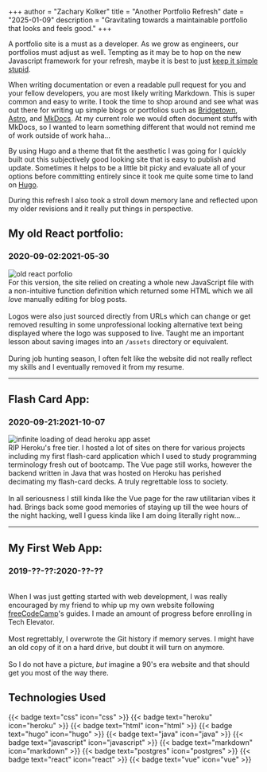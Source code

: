 +++
author = "Zachary Kolker"
title = "Another Portfolio Refresh"
date = "2025-01-09"
description = "Gravitating towards a maintainable portfolio that looks and feels good."
+++

<link rel="stylesheet" href="/reactive_image.css" />

A portfolio site is a must as a developer. As we grow as engineers, our portfolios must adjust as well. Tempting as it may be to hop on the new Javascript framework for your refresh, maybe it is best to just [keep it simple stupid](https://en.wikipedia.org/wiki/KISS_principle).

<!--more-->

When writing documentation or even a readable pull request for you and your fellow developers, you are most likely writing Markdown. This is super common and easy to write. I took the time to shop around and see what was out there for writing up simple blogs or portfolios such as [Bridgetown](https://www.bridgetownrb.com/), [Astro](https://astro.build/), and [MkDocs](https://www.mkdocs.org/). At my current role we would often document stuffs with MkDocs, so I wanted to learn something different that would not remind me of work outside of work haha...

By using Hugo and a theme that fit the aesthetic I was going for I quickly built out this subjectively good looking site that is easy to publish and update. Sometimes it helps to be a little bit picky and evaluate all of your options before committing entirely since it took me quite some time to land on [Hugo](https://gohugo.io/).

During this refresh I also took a stroll down memory lane and reflected upon my older revisions and it really put things in perspective.

## My old React portfolio:
### 2020-09-02:2021-05-30

<img src='/react-portfolio.png' alt='old react porfolio'>
<br>
For this version, the site relied on creating a whole new JavaScript file with a non-intuitive function definition which returned some HTML which we all <em>love</em> manually editing for blog posts.
<br>
<br>
Logos were also just sourced directly from URLs which can change or get removed resulting in some unprofessional looking alternative text being displayed where the logo was supposed to live. Taught me an important lesson about saving images into an <code>/assets</code> directory or equivalent.
<br>
<br>
During job hunting season, I often felt like the website did not really reflect my skills and I eventually removed it from my resume.

---

## Flash Card App:
### 2020-09-21:2021-10-07

<img src='/loading-page.gif' alt='infinite loading of dead heroku app asset' />
<!-- hey, yeah, i did actually try doing this with a video tag but it wasn't playing nicely so now you get to suffer too -->
<br>
RIP Heroku's free tier. I hosted a lot of sites on there for various projects including my first flash-card application which I used to study programming terminology fresh out of bootcamp. The Vue page still works, however the backend written in Java that was hosted on Heroku has perished decimating my flash-card decks. A truly regrettable loss to society.
<br>
<br>
In all seriousness I still kinda like the Vue page for the raw utilitarian vibes it had. Brings back some good memories of staying up till the wee hours of the night hacking, well I guess kinda like I am doing literally right now...

---

## My First Web App:
### 2019-\?\?-\?\?:2020-??-\?\?

<br>
When I was just getting started with web development, I was really encouraged by my friend to whip up my own website following <a href="https://www.freecodecamp.org/">freeCodeCamp</a>'s guides. I made an amount of progress before enrolling in Tech Elevator.

<br>
<br>
Most regrettably, I overwrote the Git history if memory serves. I might have an old copy of it on a hard drive, but doubt it will turn on anymore.
<br>
<br>
So I do not have a picture, <em>but</em> imagine a 90's era website and that should get you most of the way there.

## Technologies Used

{{< badge text="css" icon="css" >}}
{{< badge text="heroku" icon="heroku" >}}
{{< badge text="html" icon="html" >}}
{{< badge text="hugo" icon="hugo" >}}
{{< badge text="java" icon="java" >}}
{{< badge text="javascript" icon="javascript" >}}
{{< badge text="markdown" icon="markdown" >}}
{{< badge text="postgres" icon="postgres" >}}
{{< badge text="react" icon="react" >}}
{{< badge text="vue" icon="vue" >}}
